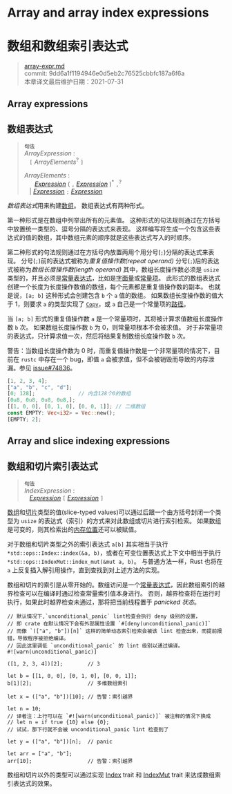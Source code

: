 # Array and array index expressions
# 数组和数组索引表达式

>[array-expr.md](https://github.com/rust-lang/reference/blob/master/src/expressions/array-expr.md)\
>commit: 9dd6a1f1194946e0d5eb2c76525cbbfc187a6f6a \
>本章译文最后维护日期：2021-07-31

## Array expressions
## 数组表达式

> **<sup>句法</sup>**\
> _ArrayExpression_ :\
> &nbsp;&nbsp; `[` _ArrayElements_<sup>?</sup> `]`
>
> _ArrayElements_ :\
> &nbsp;&nbsp; &nbsp;&nbsp; [_Expression_] ( `,` [_Expression_] )<sup>\*</sup> `,`<sup>?</sup>\
> &nbsp;&nbsp; | [_Expression_] `;` [_Expression_]

*数组表达式*用来构建[数组][array]。
数组表达式有两种形式。

第一种形式是在数组中列举出所有的元素值。
这种形式的句法规则通过在方括号中放置统一类型的、逗号分隔的表达式来表现。
这样编写将生成一个包含这些表达式的值的数组，其中数组元素的顺序就是这些表达式写入的时顺序。

第二种形式的句法规则通过在方括号内放置两用个用分号(`;`)分隔的表达式来表现。
分号(`;`)前的表达式被称为*重复值操作数(repeat operand)*
分号(`;`)后的表达式被称为*数组长度操作数(length operand)*
其中，数组长度操作数必须是 `usize` 类型的，并且必须是[常量表达式][constant expression]，比如是[字面量][literal]或[常量项][constant item]。
此形式的数组表达式创建一个长度为长度操作数值的数组，每个元素都是重复值操作数的副本。
也就是说，`[a; b]` 这种形式会创建包含 `b` 个 `a` 值的数组。
如果数组长度操作数的值大于 1，则要求 `a` 的类型实现了 [`Copy`][`Copy`]，或 `a` 自己是一个常量项的[路径][path]。

当 `[a; b]` 形式的重复值操作数 `a` 是一个常量项时，其将被计算求值数组长度操作数 `b` 次。
如果数组长度操作数 `b` 为 0，则常量项根本不会被求值。
对于非常量项的表达式，只计算求值一次，然后将结果复制数组长度操作数 `b` 次。

<div class="warning">

警告：当数组长度操作数为 0 时，而重复值操作数是一个非常量项的情况下，目前在 `rustc` 中存在一个 bug，即值 `a` 会被求值，但不会被销毁而导致的内存泄漏。参见 [issue#74836](https://github.com/rust-lang/rust/issues/74836)。

</div>


```rust
[1, 2, 3, 4];
["a", "b", "c", "d"];
[0; 128];              // 内含128个0的数组
[0u8, 0u8, 0u8, 0u8,];
[[1, 0, 0], [0, 1, 0], [0, 0, 1]]; // 二维数组
const EMPTY: Vec<i32> = Vec::new();
[EMPTY; 2];
```

## Array and slice indexing expressions
## 数组和切片索引表达式

> **<sup>句法</sup>**\
> _IndexExpression_ :\
> &nbsp;&nbsp; [_Expression_] `[` [_Expression_] `]`

[数组][Array]和[切片][slice]类型的值(slice-typed values)可以通过后跟一个由方括号封闭一个类型为 `usize` 的表达式（索引）的方式来对此数组或切片进行索引检索。
如果数组是可变的，则其检索出的[内存位置][memory location]还可以被赋值。

对于数组和切片类型之外的索引表达式 `a[b]` 其实相当于执行 `*std::ops::Index::index(&a, b)`，或者在可变位置表达式上下文中相当于执行 `*std::ops::IndexMut::index_mut(&mut a, b)`。
与普通方法一样，Rust 也将在 `a` 上反复插入解引用操作，直到查找到对上述方法的实现。

数组和切片的索引是从零开始的。数组访问是一个[常量表达式][constant expression]，因此数组索引的越界检查可以在编译时通过检查常量索引值本身进行。
否则，越界检查将在运行时执行，如果此时越界检查未通过，那将把当前线程置于 *panicked 状态*。

```rust,should_panic
// 默认情况下,`unconditional_panic` lint检查会执行 deny 级别的设置，
// 即 crate 在默认情况下会有外部属性设置 `#[deny(unconditional_panic)]`
// 而像 `(["a", "b"])[n]` 这样的简单动态索引检索会被该 lint 检查出来，而提前报错，导致程序被拒绝编译。
// 因此这里调低 `unconditional_panic` 的 lint 级别以通过编译。
#![warn(unconditional_panic)]

([1, 2, 3, 4])[2];        // 3

let b = [[1, 0, 0], [0, 1, 0], [0, 0, 1]];
b[1][2];                  // 多维数组索引

let x = (["a", "b"])[10]; // 告警：索引越界

let n = 10; 
// 译者注：上行可以在 `#![warn(unconditional_panic)]` 被注释的情况下换成
// let n = if true {10} else {0};
// 试试，那下行就不会被 unconditional_panic lint 检查到了
  
let y = (["a", "b"])[n];  // panic

let arr = ["a", "b"];
arr[10];                  // 告警：索引越界
```

数组和切片以外的类型可以通过实现 [Index] trait 和 [IndexMut] trait 来达成数组索引表达式的效果。

[`Copy`]: ../special-types-and-traits.md#copy
[IndexMut]: ../../std/ops/trait.IndexMut.html
[Index]: ../../std/ops/trait.Index.html
[_Expression_]: ../expressions.md
[array]: ../types/array.md
[constant expression]: ../const_eval.md#constant-expressions
[constant item]: ../items/constant-items.md
[literal]: ../tokens.md#literals
[memory location]: ../expressions.md#place-expressions-and-value-expressions
[path]: path-expr.md
[slice]: ../types/slice.md